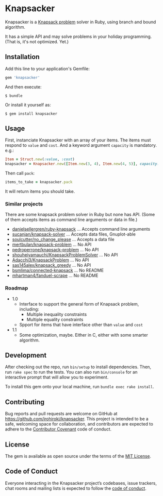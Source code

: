 # Knapsacker

Knapsacker is a [Knapsack problem](https://en.wikipedia.org/wiki/Knapsack_problem) solver in Ruby, using branch and bound algorithm.

It has a simple API and may solve problems in your holiday programming. (That is, it's not optimized. Yet.)

## Installation

Add this line to your application's Gemfile:

```ruby
gem 'knapsacker'
```

And then execute:

    $ bundle

Or install it yourself as:

    $ gem install knapsacker

## Usage

First, instanciate Knapsacker with an array of your items. The items must respond to `value` and `cost`. And a keyword argument `capacity` is mandatory. e.g.:

```ruby
Item = Struct.new(:value, :cost)
knapsacker = Knapsacker.new([Item.new(3, 4), Item.new(4, 5)], capacity: 5)
```

Then call `pack`:

```ruby
items_to_take = knapsacker.pack
```

It will return items you should take.

### Similar projects

There are some knapsack problem solver in Ruby but none has API. (Some of them accepts items as command line arguments or data in file.)

* [danielsellergren/ruby-knapsack](https://github.com/danielsellergren/ruby-knapsack) ... Accepts command line arguments
* [sucanjan/knapsack-solver](https://github.com/sucanjan/knapsack-solver) ... Accepts data files, Gnuplot-able
* [soulcutter/no_change_please](https://github.com/soulcutter/no_change_please) ... Accepts a data file
* [mertbulan/knapsack-problem](https://github.com/mertbulan/knapsack-problem) ... No API
* [pedroperrone/knapsack-problem](https://github.com/pedroperrone/knapsack-problem) ... No API
* [shouheiyamauchi/KnapsackProblemSolver](https://github.com/shouheiyamauchi/KnapsackProblemSolver) ... No API
* [Adacchi3/KnapsackProblem](https://github.com/Adacchi3/KnapsackProblem) ... No API
* [sas145alex/knapsack_greedy](https://github.com/sas145alex/knapsack_greedy) ... No API
* [bsmlima/connected-knapsack](https://github.com/bsmlima/connected-knapsack) ... No README
* [mhartman4/fanduel-scrape](https://github.com/mhartman4/fanduel-scrape) ... No README

### Roadmap

* 1.0
  * Interface to support the general form of Knapsack problem, including:
    * Multiple inequality constraints
    * Multiple equality constraints
  * Spport for items that have interface other than `value` and `cost`
* 1.1
  * Some optimization, maybe. Either in C, either with some smarter algorithm.

## Development

After checking out the repo, run `bin/setup` to install dependencies. Then, run `rake spec` to run the tests. You can also run `bin/console` for an interactive prompt that will allow you to experiment.

To install this gem onto your local machine, run `bundle exec rake install`.

## Contributing

Bug reports and pull requests are welcome on GitHub at https://github.com/irohiroki/knapsacker. This project is intended to be a safe, welcoming space for collaboration, and contributors are expected to adhere to the [Contributor Covenant](http://contributor-covenant.org) code of conduct.

## License

The gem is available as open source under the terms of the [MIT License](https://opensource.org/licenses/MIT).

## Code of Conduct

Everyone interacting in the Knapsacker project’s codebases, issue trackers, chat rooms and mailing lists is expected to follow the [code of conduct](https://github.com/irohiroki/knapsacker/blob/master/CODE_OF_CONDUCT.md).
